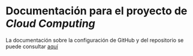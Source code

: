 # Documentación para el proyecto de *Cloud Computing*

La documentación sobre la configuración de GitHub y del repositorio se puede consultar [aquí][semana1]

[semana1]: https://pedromfc.github.io/Proyecto-CC/docs/semana1
